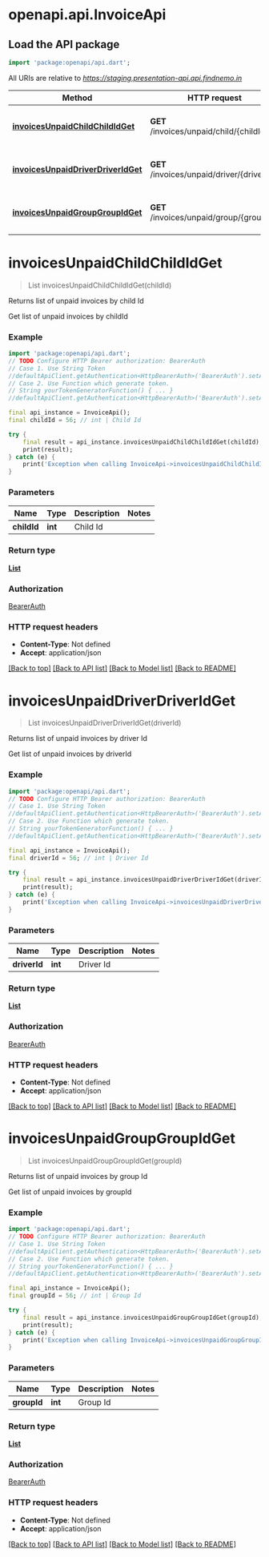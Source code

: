 # openapi.api.InvoiceApi

## Load the API package
```dart
import 'package:openapi/api.dart';
```

All URIs are relative to *https://staging.presentation-api.api.findnemo.in*

Method | HTTP request | Description
------------- | ------------- | -------------
[**invoicesUnpaidChildChildIdGet**](InvoiceApi.md#invoicesunpaidchildchildidget) | **GET** /invoices/unpaid/child/{childId}/ | Returns list of unpaid invoices by child Id
[**invoicesUnpaidDriverDriverIdGet**](InvoiceApi.md#invoicesunpaiddriverdriveridget) | **GET** /invoices/unpaid/driver/{driverId}/ | Returns list of unpaid invoices by driver Id
[**invoicesUnpaidGroupGroupIdGet**](InvoiceApi.md#invoicesunpaidgroupgroupidget) | **GET** /invoices/unpaid/group/{groupId}/ | Returns list of unpaid invoices by group Id


# **invoicesUnpaidChildChildIdGet**
> List<InvoiceResponse> invoicesUnpaidChildChildIdGet(childId)

Returns list of unpaid invoices by child Id

Get list of unpaid invoices by childId

### Example
```dart
import 'package:openapi/api.dart';
// TODO Configure HTTP Bearer authorization: BearerAuth
// Case 1. Use String Token
//defaultApiClient.getAuthentication<HttpBearerAuth>('BearerAuth').setAccessToken('YOUR_ACCESS_TOKEN');
// Case 2. Use Function which generate token.
// String yourTokenGeneratorFunction() { ... }
//defaultApiClient.getAuthentication<HttpBearerAuth>('BearerAuth').setAccessToken(yourTokenGeneratorFunction);

final api_instance = InvoiceApi();
final childId = 56; // int | Child Id

try {
    final result = api_instance.invoicesUnpaidChildChildIdGet(childId);
    print(result);
} catch (e) {
    print('Exception when calling InvoiceApi->invoicesUnpaidChildChildIdGet: $e\n');
}
```

### Parameters

Name | Type | Description  | Notes
------------- | ------------- | ------------- | -------------
 **childId** | **int**| Child Id | 

### Return type

[**List<InvoiceResponse>**](InvoiceResponse.md)

### Authorization

[BearerAuth](../README.md#BearerAuth)

### HTTP request headers

 - **Content-Type**: Not defined
 - **Accept**: application/json

[[Back to top]](#) [[Back to API list]](../README.md#documentation-for-api-endpoints) [[Back to Model list]](../README.md#documentation-for-models) [[Back to README]](../README.md)

# **invoicesUnpaidDriverDriverIdGet**
> List<InvoiceResponse> invoicesUnpaidDriverDriverIdGet(driverId)

Returns list of unpaid invoices by driver Id

Get list of unpaid invoices by driverId

### Example
```dart
import 'package:openapi/api.dart';
// TODO Configure HTTP Bearer authorization: BearerAuth
// Case 1. Use String Token
//defaultApiClient.getAuthentication<HttpBearerAuth>('BearerAuth').setAccessToken('YOUR_ACCESS_TOKEN');
// Case 2. Use Function which generate token.
// String yourTokenGeneratorFunction() { ... }
//defaultApiClient.getAuthentication<HttpBearerAuth>('BearerAuth').setAccessToken(yourTokenGeneratorFunction);

final api_instance = InvoiceApi();
final driverId = 56; // int | Driver Id

try {
    final result = api_instance.invoicesUnpaidDriverDriverIdGet(driverId);
    print(result);
} catch (e) {
    print('Exception when calling InvoiceApi->invoicesUnpaidDriverDriverIdGet: $e\n');
}
```

### Parameters

Name | Type | Description  | Notes
------------- | ------------- | ------------- | -------------
 **driverId** | **int**| Driver Id | 

### Return type

[**List<InvoiceResponse>**](InvoiceResponse.md)

### Authorization

[BearerAuth](../README.md#BearerAuth)

### HTTP request headers

 - **Content-Type**: Not defined
 - **Accept**: application/json

[[Back to top]](#) [[Back to API list]](../README.md#documentation-for-api-endpoints) [[Back to Model list]](../README.md#documentation-for-models) [[Back to README]](../README.md)

# **invoicesUnpaidGroupGroupIdGet**
> List<InvoiceResponse> invoicesUnpaidGroupGroupIdGet(groupId)

Returns list of unpaid invoices by group Id

Get list of unpaid invoices by groupId

### Example
```dart
import 'package:openapi/api.dart';
// TODO Configure HTTP Bearer authorization: BearerAuth
// Case 1. Use String Token
//defaultApiClient.getAuthentication<HttpBearerAuth>('BearerAuth').setAccessToken('YOUR_ACCESS_TOKEN');
// Case 2. Use Function which generate token.
// String yourTokenGeneratorFunction() { ... }
//defaultApiClient.getAuthentication<HttpBearerAuth>('BearerAuth').setAccessToken(yourTokenGeneratorFunction);

final api_instance = InvoiceApi();
final groupId = 56; // int | Group Id

try {
    final result = api_instance.invoicesUnpaidGroupGroupIdGet(groupId);
    print(result);
} catch (e) {
    print('Exception when calling InvoiceApi->invoicesUnpaidGroupGroupIdGet: $e\n');
}
```

### Parameters

Name | Type | Description  | Notes
------------- | ------------- | ------------- | -------------
 **groupId** | **int**| Group Id | 

### Return type

[**List<InvoiceResponse>**](InvoiceResponse.md)

### Authorization

[BearerAuth](../README.md#BearerAuth)

### HTTP request headers

 - **Content-Type**: Not defined
 - **Accept**: application/json

[[Back to top]](#) [[Back to API list]](../README.md#documentation-for-api-endpoints) [[Back to Model list]](../README.md#documentation-for-models) [[Back to README]](../README.md)

